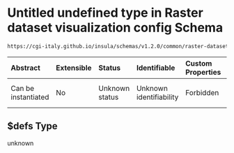 # Untitled undefined type in Raster dataset visualization config Schema

```txt
https://cgi-italy.github.io/insula/schemas/v1.2.0/common/raster-dataset-visualization-config.schema.json#/$defs
```



| Abstract            | Extensible | Status         | Identifiable            | Custom Properties | Additional Properties | Access Restrictions | Defined In                                                                                                                                 |
| :------------------ | :--------- | :------------- | :---------------------- | :---------------- | :-------------------- | :------------------ | :----------------------------------------------------------------------------------------------------------------------------------------- |
| Can be instantiated | No         | Unknown status | Unknown identifiability | Forbidden         | Allowed               | none                | [raster-dataset-visualization-config.schema.json\*](schemas/common/raster-dataset-visualization-config.schema.json) |

## $defs Type

unknown
